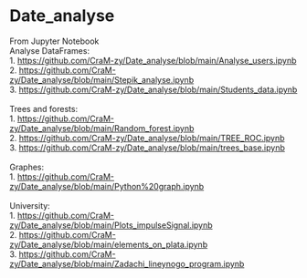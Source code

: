 # Date_analyse
From Jupyter Notebook
<br> Analyse DataFrames:
<br> 1. https://github.com/CraM-zy/Date_analyse/blob/main/Analyse_users.ipynb 
<br> 2. https://github.com/CraM-zy/Date_analyse/blob/main/Stepik_analyse.ipynb
<br> 3. https://github.com/CraM-zy/Date_analyse/blob/main/Students_data.ipynb
<br>
<br> Trees and forests:
<br> 1. https://github.com/CraM-zy/Date_analyse/blob/main/Random_forest.ipynb
<br> 2. https://github.com/CraM-zy/Date_analyse/blob/main/TREE_ROC.ipynb
<br> 3. https://github.com/CraM-zy/Date_analyse/blob/main/trees_base.ipynb
<br>
<br> Graphes:
<br> 1. https://github.com/CraM-zy/Date_analyse/blob/main/Python%20graph.ipynb
<br>
<br> University:
<br> 1. https://github.com/CraM-zy/Date_analyse/blob/main/Plots_impulseSignal.ipynb
<br> 2. https://github.com/CraM-zy/Date_analyse/blob/main/elements_on_plata.ipynb
<br> 3. https://github.com/CraM-zy/Date_analyse/blob/main/Zadachi_lineynogo_program.ipynb

